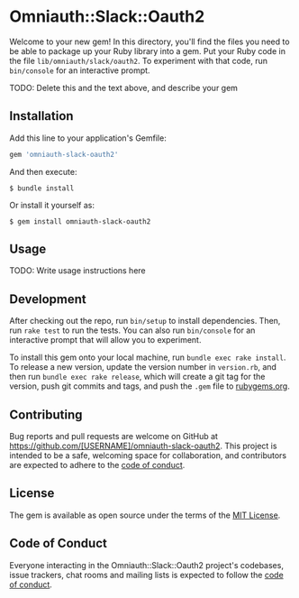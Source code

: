# Omniauth::Slack::Oauth2

Welcome to your new gem! In this directory, you'll find the files you need to be able to package up your Ruby library into a gem. Put your Ruby code in the file `lib/omniauth/slack/oauth2`. To experiment with that code, run `bin/console` for an interactive prompt.

TODO: Delete this and the text above, and describe your gem

## Installation

Add this line to your application's Gemfile:

```ruby
gem 'omniauth-slack-oauth2'
```

And then execute:

    $ bundle install

Or install it yourself as:

    $ gem install omniauth-slack-oauth2

## Usage

TODO: Write usage instructions here

## Development

After checking out the repo, run `bin/setup` to install dependencies. Then, run `rake test` to run the tests. You can also run `bin/console` for an interactive prompt that will allow you to experiment.

To install this gem onto your local machine, run `bundle exec rake install`. To release a new version, update the version number in `version.rb`, and then run `bundle exec rake release`, which will create a git tag for the version, push git commits and tags, and push the `.gem` file to [rubygems.org](https://rubygems.org).

## Contributing

Bug reports and pull requests are welcome on GitHub at https://github.com/[USERNAME]/omniauth-slack-oauth2. This project is intended to be a safe, welcoming space for collaboration, and contributors are expected to adhere to the [code of conduct](https://github.com/[USERNAME]/omniauth-slack-oauth2/blob/master/CODE_OF_CONDUCT.md).


## License

The gem is available as open source under the terms of the [MIT License](https://opensource.org/licenses/MIT).

## Code of Conduct

Everyone interacting in the Omniauth::Slack::Oauth2 project's codebases, issue trackers, chat rooms and mailing lists is expected to follow the [code of conduct](https://github.com/[USERNAME]/omniauth-slack-oauth2/blob/master/CODE_OF_CONDUCT.md).
